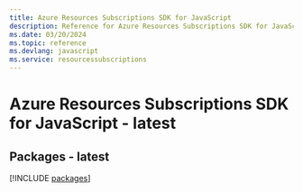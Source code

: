 ```yaml
---
title: Azure Resources Subscriptions SDK for JavaScript
description: Reference for Azure Resources Subscriptions SDK for JavaScript
ms.date: 03/20/2024
ms.topic: reference
ms.devlang: javascript
ms.service: resourcessubscriptions
---
```

# Azure Resources Subscriptions SDK for JavaScript - latest
## Packages - latest
[!INCLUDE [packages](resources-subscriptions-index.md)]